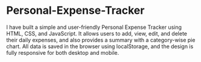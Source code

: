 # Personal-Expense-Tracker
I have built a simple and user-friendly Personal Expense Tracker using HTML, CSS, and JavaScript.
It allows users to add, view, edit, and delete their daily expenses, and also provides a summary with a category-wise pie chart.
All data is saved in the browser using localStorage, and the design is fully responsive for both desktop and mobile.
